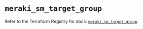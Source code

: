# `meraki_sm_target_group`

Refer to the Terraform Registry for docs: [`meraki_sm_target_group`](https://registry.terraform.io/providers/ciscodevnet/meraki/1.7.1/docs/resources/sm_target_group).
